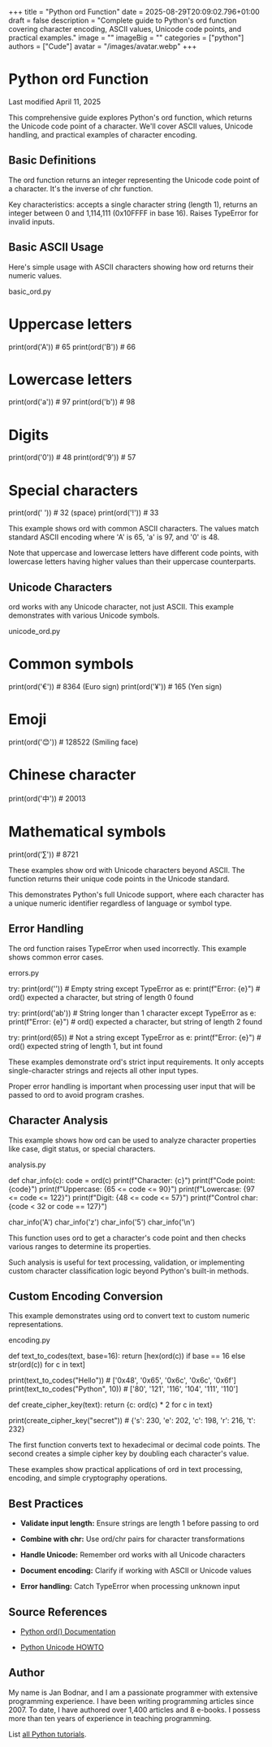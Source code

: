 +++
title = "Python ord Function"
date = 2025-08-29T20:09:02.796+01:00
draft = false
description = "Complete guide to Python's ord function covering character encoding, ASCII values, Unicode code points, and practical examples."
image = ""
imageBig = ""
categories = ["python"]
authors = ["Cude"]
avatar = "/images/avatar.webp"
+++

# Python ord Function

Last modified April 11, 2025

This comprehensive guide explores Python's ord function, which
returns the Unicode code point of a character. We'll cover ASCII values,
Unicode handling, and practical examples of character encoding.

## Basic Definitions

The ord function returns an integer representing the Unicode
code point of a character. It's the inverse of chr function.

Key characteristics: accepts a single character string (length 1), returns
an integer between 0 and 1,114,111 (0x10FFFF in base 16). Raises TypeError
for invalid inputs.

## Basic ASCII Usage

Here's simple usage with ASCII characters showing how ord
returns their numeric values.

basic_ord.py
  

# Uppercase letters
print(ord('A'))  # 65
print(ord('B'))  # 66

# Lowercase letters
print(ord('a'))  # 97
print(ord('b'))  # 98

# Digits
print(ord('0'))  # 48
print(ord('9'))  # 57

# Special characters
print(ord(' '))  # 32 (space)
print(ord('!'))  # 33

This example shows ord with common ASCII characters. The values
match standard ASCII encoding where 'A' is 65, 'a' is 97, and '0' is 48.

Note that uppercase and lowercase letters have different code points, with
lowercase letters having higher values than their uppercase counterparts.

## Unicode Characters

ord works with any Unicode character, not just ASCII. This
example demonstrates with various Unicode symbols.

unicode_ord.py
  

# Common symbols
print(ord('€'))  # 8364 (Euro sign)
print(ord('¥'))  # 165 (Yen sign)

# Emoji
print(ord('😊')) # 128522 (Smiling face)

# Chinese character
print(ord('中')) # 20013

# Mathematical symbols
print(ord('∑'))  # 8721

These examples show ord with Unicode characters beyond ASCII.
The function returns their unique code points in the Unicode standard.

This demonstrates Python's full Unicode support, where each character has
a unique numeric identifier regardless of language or symbol type.

## Error Handling

The ord function raises TypeError when used
incorrectly. This example shows common error cases.

errors.py
  

try:
    print(ord(''))  # Empty string
except TypeError as e:
    print(f"Error: {e}")  # ord() expected a character, but string of length 0 found

try:
    print(ord('ab'))  # String longer than 1 character
except TypeError as e:
    print(f"Error: {e}")  # ord() expected a character, but string of length 2 found

try:
    print(ord(65))  # Not a string
except TypeError as e:
    print(f"Error: {e}")  # ord() expected string of length 1, but int found

These examples demonstrate ord's strict input requirements.
It only accepts single-character strings and rejects all other input types.

Proper error handling is important when processing user input that will be
passed to ord to avoid program crashes.

## Character Analysis

This example shows how ord can be used to analyze character
properties like case, digit status, or special characters.

analysis.py
  

def char_info(c):
    code = ord(c)
    print(f"Character: {c}")
    print(f"Code point: {code}")
    print(f"Uppercase: {65 &lt;= code &lt;= 90}")
    print(f"Lowercase: {97 &lt;= code &lt;= 122}")
    print(f"Digit: {48 &lt;= code &lt;= 57}")
    print(f"Control char: {code &lt; 32 or code == 127}")

char_info('A')
char_info('z')
char_info('5')
char_info('\n')

This function uses ord to get a character's code point and
then checks various ranges to determine its properties.

Such analysis is useful for text processing, validation, or implementing
custom character classification logic beyond Python's built-in methods.

## Custom Encoding Conversion

This example demonstrates using ord to convert text to
custom numeric representations.

encoding.py
  

def text_to_codes(text, base=16):
    return [hex(ord(c)) if base == 16 else str(ord(c)) for c in text]

print(text_to_codes("Hello"))  # ['0x48', '0x65', '0x6c', '0x6c', '0x6f']
print(text_to_codes("Python", 10))  # ['80', '121', '116', '104', '111', '110']

def create_cipher_key(text):
    return {c: ord(c) * 2 for c in text}

print(create_cipher_key("secret"))  # {'s': 230, 'e': 202, 'c': 198, 'r': 216, 't': 232}

The first function converts text to hexadecimal or decimal code points.
The second creates a simple cipher key by doubling each character's value.

These examples show practical applications of ord in text
processing, encoding, and simple cryptography operations.

## Best Practices

- **Validate input length:** Ensure strings are length 1 before passing to ord

- **Combine with chr:** Use ord/chr pairs for character transformations

- **Handle Unicode:** Remember ord works with all Unicode characters

- **Document encoding:** Clarify if working with ASCII or Unicode values

- **Error handling:** Catch TypeError when processing unknown input

## Source References

- [Python ord() Documentation](https://docs.python.org/3/library/functions.html#ord)

- [Python Unicode HOWTO](https://docs.python.org/3/howto/unicode.html)

## Author

My name is Jan Bodnar, and I am a passionate programmer with extensive
programming experience. I have been writing programming articles since 2007.
To date, I have authored over 1,400 articles and 8 e-books. I possess more
than ten years of experience in teaching programming.

List [all Python tutorials](/python/).